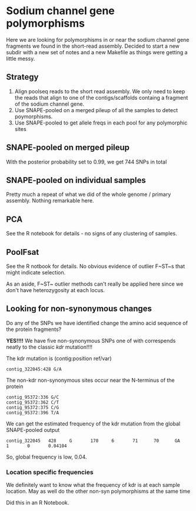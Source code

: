 # Sodium channel gene polymorphisms

Here we are looking for polymorphisms in or near the sodium channel gene fragments we found in the short-read assembly. Decided to start a new subdir with a new set of notes and a new Makefile as things were getting a little messy.

## Strategy

 1. Align poolseq reads to the short read assembly. We only need to keep the reads that align to one of the contigs/scaffolds containg a fragment of the sodium channel gene.
 2. Use SNAPE-pooled on a merged pileup of all the samples to detect poymorphisms.
 3. Use SNAPE-pooled to get allele freqs in each pool for any polymorphic sites

## SNAPE-pooled on merged pileup

With the posterior probability set to 0.99, we get 744 SNPs in total

## SNAPE-pooled on individual samples

Pretty much a repeat of what we did of the whole genome / primary assembly. Nothing remarkable here.

## PCA

See the R notebook for details - no signs of any clustering of samples.

## PoolFsat

See the R notbook for details. No obvious evidence of outlier F~ST~s that might indicate selection.

As an aside, F~ST~ outlier methods can't really be applied here since we don't have heterozygosity at each locus.

## Looking for non-synonymous changes

Do any of the SNPs we have identified change the amino acid sequence of the protein fragments?

**YES!!!!** We have five non-synonymous SNPs one of with correspends neatly to the classic *kdr* mutation!!!!

The kdr mutation is (contig:position ref/var)

`contig_322045:428 G/A`

The non-kdr non-synonymous sites occur near the N-terminus of the protein
```
contig_95372:336 G/C
contig_95372:362 C/T
contig_95372:375 C/G
contig_95372:396 T/A
```
We can get the estimated frequency of the kdr mutation from the global SNAPE-pooled output

```
contig_322045   428     G       170     6       71      70      GA      1       0       0.04104
```

So, global frequency is low, 0.04.

### Location specific frequencies

We definitely want to know what the frequency of kdr is at each sample location. May as well do the other non-syn polymorphisms at the same time

Did this in an R Notebook.
